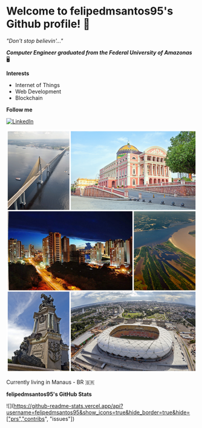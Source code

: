 # Welcome to felipedmsantos95's Github profile! 📁

*"Don't stop believin'..."*

***Computer Engineer graduated from the Federal University of Amazonas***  🖥️

**Interests**

- Internet of Things
- Web Development
- Blockchain

**Follow me**

<a href="https://www.linkedin.com/in/felipe-santos-14a781143/" target="_blank"><img src="https://img.shields.io/badge/LinkedIn-%230077B5.svg?&style=flat-square&logo=linkedin&logoColor=white" alt="LinkedIn"></a>

![assets/manaus.png](assets/manaus.png)

Currently living in Manaus - BR 🇧🇷

**felipedmsantos95's GitHub Stats**

![](https://github-readme-stats.vercel.app/api?username=felipedmsantos95&show_icons=true&hide_border=true&hide=["prs","contribs", "issues"])
